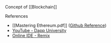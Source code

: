 Concept of [[Blockchain]]



References
- [[Mastering Ethereum.pdf]] ([Github Reference](https://github.com/ethereumbook/ethereumbook?authuser=2))
- [YouTube - Dapp University](https://www.youtube.com/@DappUniversity)
- [Online IDE - Remix](https://remix.ethereum.org/)

